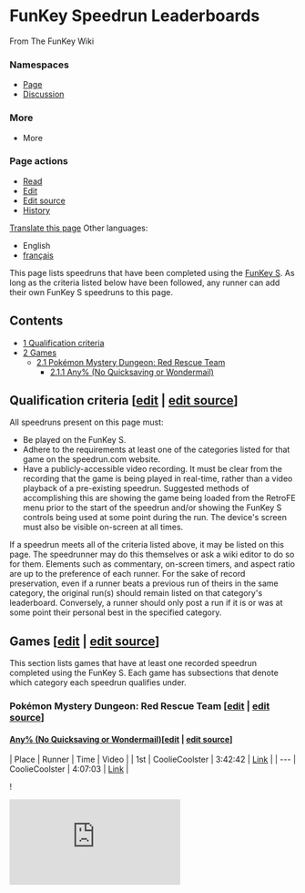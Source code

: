 # FunKey Speedrun Leaderboards

From The FunKey Wiki

### Namespaces

* [Page](/wiki/FunKey_Speedrun_Leaderboards "View the content page [c]")
* [Discussion](/w/index.php?title=Talk:FunKey_Speedrun_Leaderboards&action=edit&redlink=1 "Discussion about the content page (page does not exist) [t]")

### More

* More

### Page actions

* [Read](/wiki/FunKey_Speedrun_Leaderboards)
* [Edit](/w/index.php?title=FunKey_Speedrun_Leaderboards&veaction=edit "Edit this page [v]")
* [Edit source](/w/index.php?title=FunKey_Speedrun_Leaderboards&action=edit "Edit this page [e]")
* [History](/w/index.php?title=FunKey_Speedrun_Leaderboards&action=history "Past revisions of this page [h]")

[Translate this page](/w/index.php?title=Special:Translate&group=page-FunKey+Speedrun+Leaderboards&action=page&filter= "Special:Translate") Other languages:

* English
* [français](/wiki/FunKey_Speedrun_Leaderboards/fr "Classements des Speedruns FunKey (45% translated)")

This page lists speedruns that have been completed using the [FunKey S](/wiki/FunKey_S "FunKey S"). As long as the criteria listed below have been followed, any runner can add their own FunKey S speedruns to this page.

## Contents

* [1 Qualification criteria](#qualification-criteria)
* [2 Games](#games)
  - [2.1 Pokémon Mystery Dungeon: Red Rescue Team](#pokemon-mystery-dungeon-red-rescue-team)
    + [2.1.1 Any% (No Quicksaving or Wondermail)](#any%-no-quicksaving-or-wondermail)

## Qualification criteria [[edit](/w/index.php?title=FunKey_Speedrun_Leaderboards&veaction=edit&section=1 "Edit section: Qualification criteria") | [edit source](/w/index.php?title=FunKey_Speedrun_Leaderboards&action=edit&section=1 "Edit section: Qualification criteria")]

All speedruns present on this page must:

* Be played on the FunKey S.
* Adhere to the requirements at least one of the categories listed for that game on the speedrun.com website.
* Have a publicly-accessible video recording. It must be clear from the recording that the game is being played in real-time, rather than a video playback of a pre-existing speedrun. Suggested methods of accomplishing this are showing the game being loaded from the RetroFE menu prior to the start of the speedrun and/or showing the FunKey S controls being used at some point during the run. The device's screen must also be visible on-screen at all times.

If a speedrun meets all of the criteria listed above, it may be listed on this page. The speedrunner may do this themselves or ask a wiki editor to do so for them. Elements such as commentary, on-screen timers, and aspect ratio are up to the preference of each runner. For the sake of record preservation, even if a runner beats a previous run of theirs in the same category, the original run(s) should remain listed on that category's leaderboard. Conversely, a runner should only post a run if it is or was at some point their personal best in the specified category.

## Games [[edit](/w/index.php?title=FunKey_Speedrun_Leaderboards&veaction=edit&section=2 "Edit section: Games") | [edit source](/w/index.php?title=FunKey_Speedrun_Leaderboards&action=edit&section=2 "Edit section: Games")]

This section lists games that have at least one recorded speedrun completed using the FunKey S. Each game has subsections that denote which category each speedrun qualifies under.

### Pokémon Mystery Dungeon: Red Rescue Team [[edit](/w/index.php?title=FunKey_Speedrun_Leaderboards&veaction=edit&section=3 "Edit section: Pokémon Mystery Dungeon: Red Rescue Team") | [edit source](/w/index.php?title=FunKey_Speedrun_Leaderboards&action=edit&section=3 "Edit section: Pokémon Mystery Dungeon: Red Rescue Team")]

#### [Any% (No Quicksaving or Wondermail)](https://www.speedrun.com/pmdredblue#Any_No_QS_No_WM)[[edit](/w/index.php?title=FunKey_Speedrun_Leaderboards&veaction=edit&section=4 "Edit section: Any% (No Quicksaving or Wondermail)") | [edit source](/w/index.php?title=FunKey_Speedrun_Leaderboards&action=edit&section=4 "Edit section: Any% (No Quicksaving or Wondermail)")]

| Place | Runner | Time | Video |
| 1st | CoolieCoolster | 3:42:42 | [Link](https://youtu.be/lactMkmo4vo) |
| --- | CoolieCoolster | 4:07:03 | [Link](https://youtu.be/C1x16j_yDRk) |

!



![](https://matomo.miraheze.org/matomo.php?idsite=6355&rec=1&action_name=FunKey_Speedrun_Leaderboards)

